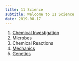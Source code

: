 ```yaml
---
title: 11 Science
subtitle: Welcome to 11 Science
date: 2019-08-17
---
```


1. [Chemical Investigation](/11sci/1-chemical-investigation)
2. Microbes
3. Chemical Reactions
4. [Mechanics](/11sci/4-mechanics)
5. [Genetics](/11sci/5-genetics)
